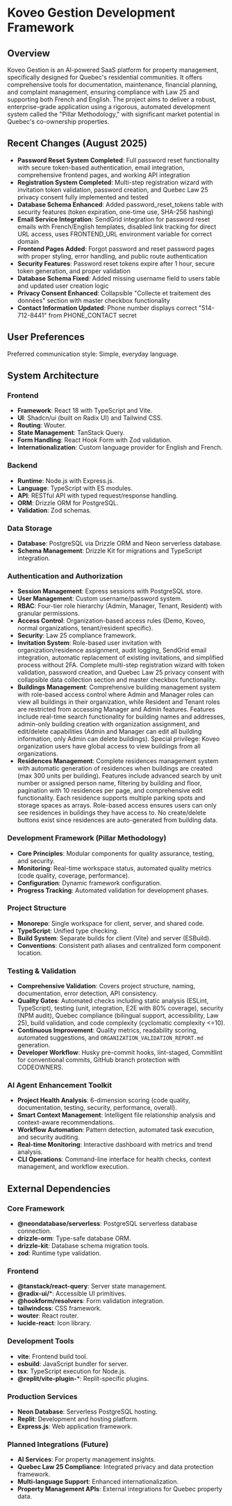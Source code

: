 # Koveo Gestion Development Framework

## Overview
Koveo Gestion is an AI-powered SaaS platform for property management, specifically designed for Quebec's residential communities. It offers comprehensive tools for documentation, maintenance, financial planning, and complaint management, ensuring compliance with Law 25 and supporting both French and English. The project aims to deliver a robust, enterprise-grade application using a rigorous, automated development system called the "Pillar Methodology," with significant market potential in Quebec's co-ownership properties.

## Recent Changes (August 2025)
- **Password Reset System Completed**: Full password reset functionality with secure token-based authentication, email integration, comprehensive frontend pages, and working API integration
- **Registration System Completed**: Multi-step registration wizard with invitation token validation, password creation, and Quebec Law 25 privacy consent fully implemented and tested
- **Database Schema Enhanced**: Added password_reset_tokens table with security features (token expiration, one-time use, SHA-256 hashing)
- **Email Service Integration**: SendGrid integration for password reset emails with French/English templates, disabled link tracking for direct URL access, uses FRONTEND_URL environment variable for correct domain
- **Frontend Pages Added**: Forgot password and reset password pages with proper styling, error handling, and public route authentication
- **Security Features**: Password reset tokens expire after 1 hour, secure token generation, and proper validation
- **Database Schema Fixed**: Added missing username field to users table and updated user creation logic
- **Privacy Consent Enhanced**: Collapsible "Collecte et traitement des données" section with master checkbox functionality
- **Contact Information Updated**: Phone number displays correct "514-712-8441" from PHONE_CONTACT secret

## User Preferences
Preferred communication style: Simple, everyday language.

## System Architecture

### Frontend
- **Framework**: React 18 with TypeScript and Vite.
- **UI**: Shadcn/ui (built on Radix UI) and Tailwind CSS.
- **Routing**: Wouter.
- **State Management**: TanStack Query.
- **Form Handling**: React Hook Form with Zod validation.
- **Internationalization**: Custom language provider for English and French.

### Backend
- **Runtime**: Node.js with Express.js.
- **Language**: TypeScript with ES modules.
- **API**: RESTful API with typed request/response handling.
- **ORM**: Drizzle ORM for PostgreSQL.
- **Validation**: Zod schemas.

### Data Storage
- **Database**: PostgreSQL via Drizzle ORM and Neon serverless database.
- **Schema Management**: Drizzle Kit for migrations and TypeScript integration.

### Authentication and Authorization
- **Session Management**: Express sessions with PostgreSQL store.
- **User Management**: Custom username/password system.
- **RBAC**: Four-tier role hierarchy (Admin, Manager, Tenant, Resident) with granular permissions.
- **Access Control**: Organization-based access rules (Demo, Koveo, normal organizations, tenant/resident specific).
- **Security**: Law 25 compliance framework.
- **Invitation System**: Role-based user invitation with organization/residence assignment, audit logging, SendGrid email integration, automatic replacement of existing invitations, and simplified process without 2FA. Complete multi-step registration wizard with token validation, password creation, and Quebec Law 25 privacy consent with collapsible data collection section and master checkbox functionality.
- **Buildings Management**: Comprehensive building management system with role-based access control where Admin and Manager roles can view all buildings in their organization, while Resident and Tenant roles are restricted from accessing Manager and Admin features. Features include real-time search functionality for building names and addresses, admin-only building creation with organization assignment, and edit/delete capabilities (Admin and Manager can edit all building information, only Admin can delete buildings). Special privilege: Koveo organization users have global access to view buildings from all organizations.
- **Residences Management**: Complete residences management system with automatic generation of residences when buildings are created (max 300 units per building). Features include advanced search by unit number or assigned person name, filtering by building and floor, pagination with 10 residences per page, and comprehensive edit functionality. Each residence supports multiple parking spots and storage spaces as arrays. Role-based access ensures users can only see residences in buildings they have access to. No create/delete buttons exist since residences are auto-generated from building data.

### Development Framework (Pillar Methodology)
- **Core Principles**: Modular components for quality assurance, testing, and security.
- **Monitoring**: Real-time workspace status, automated quality metrics (code quality, coverage, performance).
- **Configuration**: Dynamic framework configuration.
- **Progress Tracking**: Automated validation for development phases.

### Project Structure
- **Monorepo**: Single workspace for client, server, and shared code.
- **TypeScript**: Unified type checking.
- **Build System**: Separate builds for client (Vite) and server (ESBuild).
- **Conventions**: Consistent path aliases and centralized form component location.

### Testing & Validation
- **Comprehensive Validation**: Covers project structure, naming, documentation, error detection, API consistency.
- **Quality Gates**: Automated checks including static analysis (ESLint, TypeScript), testing (unit, integration, E2E with 80% coverage), security (NPM audit), Quebec compliance (bilingual support, accessibility, Law 25), build validation, and code complexity (cyclomatic complexity <=10).
- **Continuous Improvement**: Quality metrics, readability scoring, automated suggestions, and `ORGANIZATION_VALIDATION_REPORT.md` generation.
- **Developer Workflow**: Husky pre-commit hooks, lint-staged, Commitlint for conventional commits, GitHub branch protection with CODEOWNERS.

### AI Agent Enhancement Toolkit
- **Project Health Analysis**: 6-dimension scoring (code quality, documentation, testing, security, performance, overall).
- **Smart Context Management**: Intelligent file relationship analysis and context-aware recommendations.
- **Workflow Automation**: Pattern detection, automated task execution, and security auditing.
- **Real-time Monitoring**: Interactive dashboard with metrics and trend analysis.
- **CLI Operations**: Command-line interface for health checks, context management, and workflow execution.

## External Dependencies

### Core Framework
- **@neondatabase/serverless**: PostgreSQL serverless database connection.
- **drizzle-orm**: Type-safe database ORM.
- **drizzle-kit**: Database schema migration tools.
- **zod**: Runtime type validation.

### Frontend
- **@tanstack/react-query**: Server state management.
- **@radix-ui/***: Accessible UI primitives.
- **@hookform/resolvers**: Form validation integration.
- **tailwindcss**: CSS framework.
- **wouter**: React router.
- **lucide-react**: Icon library.

### Development Tools
- **vite**: Frontend build tool.
- **esbuild**: JavaScript bundler for server.
- **tsx**: TypeScript execution for Node.js.
- **@replit/vite-plugin-***: Replit-specific plugins.

### Production Services
- **Neon Database**: Serverless PostgreSQL hosting.
- **Replit**: Development and hosting platform.
- **Express.js**: Web application framework.

### Planned Integrations (Future)
- **AI Services**: For property management insights.
- **Quebec Law 25 Compliance**: Integrated privacy and data protection framework.
- **Multi-language Support**: Enhanced internationalization.
- **Property Management APIs**: External integrations for Quebec property data.